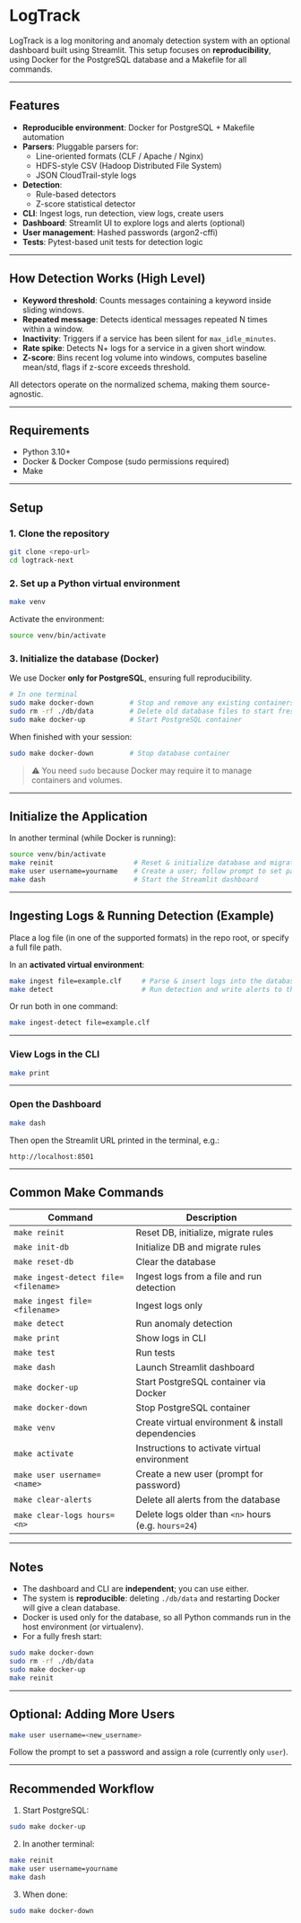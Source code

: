 # LogTrack

LogTrack is a log monitoring and anomaly detection system with an optional dashboard built using Streamlit. This setup focuses on **reproducibility**, using Docker for the PostgreSQL database and a Makefile for all commands.

---

## Features

- **Reproducible environment**: Docker for PostgreSQL + Makefile automation  
- **Parsers**: Pluggable parsers for:  
  - Line-oriented formats (CLF / Apache / Nginx)  
  - HDFS-style CSV (Hadoop Distributed File System) 
  - JSON CloudTrail-style logs  
- **Detection**:  
  - Rule-based detectors  
  - Z-score statistical detector  
- **CLI**: Ingest logs, run detection, view logs, create users  
- **Dashboard**: Streamlit UI to explore logs and alerts (optional)  
- **User management**: Hashed passwords (argon2-cffi)  
- **Tests**: Pytest-based unit tests for detection logic  

---

## How Detection Works (High Level)

- **Keyword threshold**: Counts messages containing a keyword inside sliding windows.  
- **Repeated message**: Detects identical messages repeated N times within a window.  
- **Inactivity**: Triggers if a service has been silent for `max_idle_minutes`.  
- **Rate spike**: Detects N+ logs for a service in a given short window.  
- **Z-score**: Bins recent log volume into windows, computes baseline mean/std, flags if z-score exceeds threshold.  

All detectors operate on the normalized schema, making them source-agnostic.

---

## Requirements

- Python 3.10+  
- Docker & Docker Compose (sudo permissions required)  
- Make  

---

## Setup

### 1. Clone the repository

```bash
git clone <repo-url>
cd logtrack-next
```

### 2. Set up a Python virtual environment

```bash
make venv
```

Activate the environment:

```bash
source venv/bin/activate
```

### 3. Initialize the database (Docker)

We use Docker **only for PostgreSQL**, ensuring full reproducibility.

```bash
# In one terminal
sudo make docker-down         # Stop and remove any existing containers
sudo rm -rf ./db/data         # Delete old database files to start fresh
sudo make docker-up           # Start PostgreSQL container
```

When finished with your session:

```bash
sudo make docker-down         # Stop database container
```

> ⚠️ You need `sudo` because Docker may require it to manage containers and volumes.

---

## Initialize the Application

In another terminal (while Docker is running):

```bash
source venv/bin/activate
make reinit                    # Reset & initialize database and migrate rules
make user username=yourname    # Create a user; follow prompt to set password
make dash                      # Start the Streamlit dashboard
```

---

## Ingesting Logs & Running Detection (Example)

Place a log file (in one of the supported formats) in the repo root, or specify a full file path.

In an **activated virtual environment**:

```bash
make ingest file=example.clf     # Parse & insert logs into the database
make detect                      # Run detection and write alerts to the DB
```

Or run both in one command:

```bash
make ingest-detect file=example.clf
```

---

### View Logs in the CLI

```bash
make print
```

---

### Open the Dashboard

```bash
make dash
```

Then open the Streamlit URL printed in the terminal, e.g.:

```
http://localhost:8501
```

---

## Common Make Commands

| Command                               | Description                                           |
|---------------------------------------|-------------------------------------------------------|
| `make reinit`                         | Reset DB, initialize, migrate rules                   |
| `make init-db`                        | Initialize DB and migrate rules                       |
| `make reset-db`                       | Clear the database                                    |
| `make ingest-detect file=<filename>`  | Ingest logs from a file and run detection             |
| `make ingest file=<filename>`         | Ingest logs only                                      |
| `make detect`                         | Run anomaly detection                                 |
| `make print`                          | Show logs in CLI                                      |
| `make test`                           | Run tests                                             |
| `make dash`                           | Launch Streamlit dashboard                            |
| `make docker-up`                      | Start PostgreSQL container via Docker                 |
| `make docker-down`                    | Stop PostgreSQL container                             |
| `make venv`                           | Create virtual environment & install dependencies     |
| `make activate`                       | Instructions to activate virtual environment          |
| `make user username=<name>`           | Create a new user (prompt for password)               |
| `make clear-alerts`                   | Delete all alerts from the database                   |
| `make clear-logs hours=<n>`           | Delete logs older than `<n>` hours (e.g. `hours=24`)  |

---

## Notes

- The dashboard and CLI are **independent**; you can use either.  
- The system is **reproducible**: deleting `./db/data` and restarting Docker will give a clean database.  
- Docker is used only for the database, so all Python commands run in the host environment (or virtualenv).  
- For a fully fresh start:

```bash
sudo make docker-down
sudo rm -rf ./db/data
sudo make docker-up
make reinit
```

---

## Optional: Adding More Users

```bash
make user username=<new_username>
```

Follow the prompt to set a password and assign a role (currently only `user`).

---

## Recommended Workflow

1. Start PostgreSQL:

```bash
sudo make docker-up
```

2. In another terminal:

```bash
make reinit
make user username=yourname
make dash
```

3. When done:

```bash
sudo make docker-down
```
